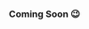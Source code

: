<html>
  <head>
    <title>Jahongir Murodboev</title>
  </head>
  <body>
    <h3 align="center">Coming Soon 😉</h3>
  </body>
</html>
